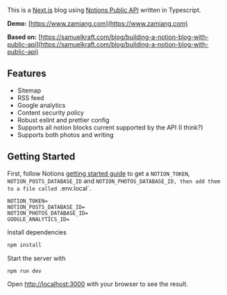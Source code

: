 This is a [Next.js](https://nextjs.org/) blog using [Notions Public API](https://developers.notion.com) written in Typescript.

**Demo:** [https://www.zamiang.com](https://www.zamiang.com)

**Based on:** [https://samuelkraft.com/blog/building-a-notion-blog-with-public-api](https://samuelkraft.com/blog/building-a-notion-blog-with-public-api)

## Features

- Sitemap
- RSS feed
- Google analytics
- Content security policy
- Robust eslint and prettier config
- Supports all notion blocks current supported by the API (I think?)
- Supports both photos and writing

## Getting Started

First, follow Notions [getting started guide](https://developers.notion.com/docs/getting-started) to get a `NOTION_TOKEN`, `NOTION_POSTS_DATABASE_ID` and `NOTION_PHOTOS_DATABASE_ID, then add them to a file called `.env.local`.

```
NOTION_TOKEN=
NOTION_POSTS_DATABASE_ID=
NOTION_PHOTOS_DATABASE_ID=
GOOGLE_ANALYTICS_ID=
```

Install dependencies

```bash
npm install
```

Start the server with

```bash
npm run dev
```

Open [http://localhost:3000](http://localhost:3000) with your browser to see the result.
